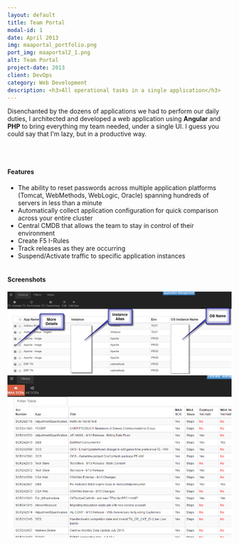 ```yaml
---
layout: default
title: Team Portal
modal-id: 1
date: April 2013
img: maaportal_portfolio.png
port_img: maaportal2_1.png
alt: Team Portal
project-date: 2013
client: DevOps
category: Web Development
description: <h3>All operational tasks in a single application</h3> 
---
```

Disenchanted by the dozens of applications we had to perform our daily duties, I architected and developed a web application using **Angular** and **PHP** to bring everything my team needed, under a single UI. I guess you could say that I'm lazy, but in a productive way.

<br/><br/>
<h4>Features</h4>

* The ability to reset passwords across multiple application platforms (Tomcat, WebMethods, WebLogic, Oracle) spanning hundreds of servers in less than a minute
* Automatically collect application configuration for quick comparison across your entire cluster
* Central CMDB that allows the team to stay in control of their environment
* Create F5 I-Rules
* Track releases as they are occurring
* Suspend/Activate traffic to specific application instances
<br/><br/>
<h4>Screenshots</h4>
<img src='img/portfolio/maaportal1.png' class='img-responsive img-centered'/>
<img src='img/portfolio/maaportal2_1.png' class='img-responsive img-centered'/>

